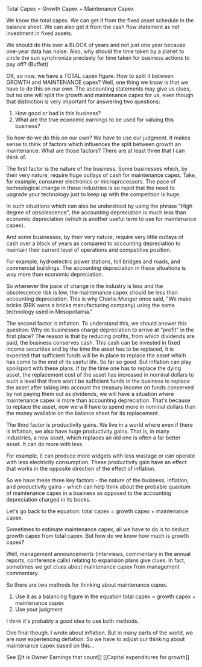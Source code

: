 Total Capex = Growth Capex + Maintenance Capex

We know the total capex. We can get it from the fixed asset schedule in the balance sheet. We can also get it from the cash flow statement as net investment in fixed assets.

We should do this over a BLOCK of years and not just one year because one-year data has noise. Also, why should the time taken by a planet to circle the sun synchronize precisely for time taken for business actions to pay off? (Buffett)

OK, so now, we have a TOTAL capex figure. How to split it between GROWTH and MAINTENANCE capex? Well, one thing we know is that we have to do this on our own. The accounting statements may give us clues, but no one will split the growth and maintenance capex for us, even though that distinction is very important for answering two questions: 
1. How good or bad is this business?
2. What are the true economic earnings to be used for valuing this business?

So how do we do this on our own? We have to use our judgment. It makes sense to think of factors which influences the split between growth an maintenance. What are those factors? There are at least three that I can think of.

The first factor is the nature of the business. Some businesses which, by their very nature, require huge outlays of cash for maintenance capex. Take, for example, consumer electronics or microprocessors. The pace of technological change in these industries is so rapid that the need to upgrade your technology just to keep up with the competition is huge.

In such situations which can also be understood by using the phrase "High degree of obsolescence", the accounting depreciation is much less than economic depreciation (which is another useful term to use for maintenance capex). 

And some businesses, by their very nature, require very little outlays of cash over a block of years as compared to accounting depreciation to maintain their current level of operations and competitive position.

For example, hydroelectric power stations, toll bridges and roads, and commercial buildings. The accounting depreciation in these situations is way more than economic depreciation.


So whenever the pace of change in the industry is less and the obsolescence risk is low, the maintenance capex should be less than accounting depreciation. This is why Charlie Munger once said, "We make bricks (BRK owns a bricks manufacturing company) using the same technology used in Mesopotamia."

The second factor is inflation. To understand this, we should answer this question: Why do businesses charge depreciation to arrive at "profit" in the first place? The reason is that by reducing profits, from which dividends are paid, the business conserves cash. This cash can be invested in fixed income securities and by the time the asset has to be replaced, it is expected that sufficient funds will be in place to replace the asset which has come to the end of its useful life. So far so good. 
But inflation can play spoilsport with these plans. If by the time one has to replace the dying asset, the replacement cost of the asset has increased in nominal dollars to such a level that there won't be sufficient funds in the business to replace the asset after taking into account the treasury income on funds conserved by not paying them out as dividends, we will have a situation where maintenance capex is more than accounting depreciation. That's because to replace the asset, now we will have to spend more in nominal dollars than the money available on the balance sheet for its replacement.

The third factor is productivity gains. We live in a world where even if there is inflation, we also have huge productivity gains. That is, in many industries, a new asset, which replaces an old one is often a far better asset. It can do more with less.

For example, it can produce more widgets with less wastage or can operate with less electricity consumption. These productivity gain have an effect that works in the opposite direction of the effect of inflation. 


So we have these three key factors - the nature of the business, inflation, and productivity gains - which can help think about the probable quantum of maintenance capex in a business as opposed to the accounting depreciation charged in its books.


Let's go back to the equation: total capex = growth capex + maintenance capex. 

Sometimes to estimate maintenance capex, all we have to do is to deduct growth capex from total capex. But how do we know how much is growth capex?

Well, management announcements (interviews, commentary in the annual reports, conference calls) relating to expansion plans give clues. In fact, sometimes we get clues about maintenance capex from management commentary. 

So there are two methods for thinking about maintenance capex.
1. Use it as a balancing figure in the equation total capex = growth capex + maintenance capex
2. Use your judgment

I think it's probably a good idea to use both methods.

One final though. I wrote about inflation. But in many parts of the world, we are now experiencing deflation. So we have to adjust our thinking about maintenance capex based on this...

See [[It is Owner Earnings that count]]
[[Capital expenditures for growth]]



